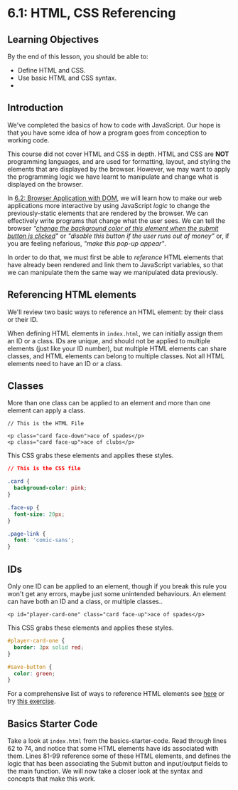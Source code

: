 # 6.1: HTML, CSS Referencing

## Learning Objectives

By the end of this lesson, you should be able to:

* Define HTML and CSS.&#x20;
* Use basic HTML and CSS syntax.&#x20;
*

## Introduction

We've completed the basics of how to code with JavaScript. Our hope is that you have some idea of how a program goes from conception to working code.

This course did not cover HTML and CSS in depth. HTML and CSS are **NOT** programming languages, and are used for formatting, layout, and styling the elements that are displayed by the browser. However, we may want to apply the programming logic we have learnt to manipulate and change what is displayed on the browser.

In [6.2: Browser Application with DOM](6.3-browser-applications-with-dom.md), we will learn how to make our web applications more interactive by using JavaScript _logic_ to change the previously-static elements that are rendered by the browser. We can effectively write programs that change what the user sees. We can tell the browser _"_[_change the background color of this element when the submit button is clicked_](https://rocketacademy.github.io/basics-starter-code/dom/colours/index.html)_"_ or _"disable this button if the user runs out of money"_ or, if you are feeling nefarious, _"make this pop-up appear"_.

In order to do that, we must first be able to _reference_ HTML elements that have already been rendered and link them to JavaScript variables, so that we can manipulate them the same way we manipulated data previously.

## Referencing HTML elements

We'll review two basic ways to reference an HTML element: by their class or their ID.

When defining HTML elements in `index.html`, we can initially assign them an ID or a class. IDs are unique, and should not be applied to multiple elements (just like your ID number), but multiple HTML elements can share classes, and HTML elements can belong to multiple classes. Not all HTML elements need to have an ID or a class.

## Classes

More than one class can be applied to an element and more than one element can apply a class.

```markup
// This is the HTML File

<p class="card face-down">ace of spades</p>
<p class="card face-up">ace of clubs</p>
```

This CSS grabs these elements and applies these styles.

```css
// This is the CSS file

.card {
  background-color: pink;
}

.face-up {
  font-size: 20px;
}

.page-link {
  font: 'comic-sans';
}
```

## IDs

Only one ID can be applied to an element, though if you break this rule you won't get any errors, maybe just some unintended behaviours. An element can have both an ID and a class, or multiple classes..

```markup
<p id="player-card-one" class="card face-up">ace of spades</p>
```

This CSS grabs these elements and applies these styles.

```css
#player-card-one {
  border: 3px solid red;
}

#save-button {
  color: green;
}
```

For a comprehensive list of ways to reference HTML elements see [here](https://www.w3schools.com/cssref/css\_selectors.asp) or try [this exercise](https://flukeout.github.io).

## Basics Starter Code

Take a look at `index.html` from the basics-starter-code. Read through lines 62 to 74, and notice that some HTML elements have ids associated with them. Lines 81-99 reference some of these HTML elements, and defines the logic that has been associating the Submit button and input/output fields to the main function. We will now take a closer look at the syntax and concepts that make this work.
